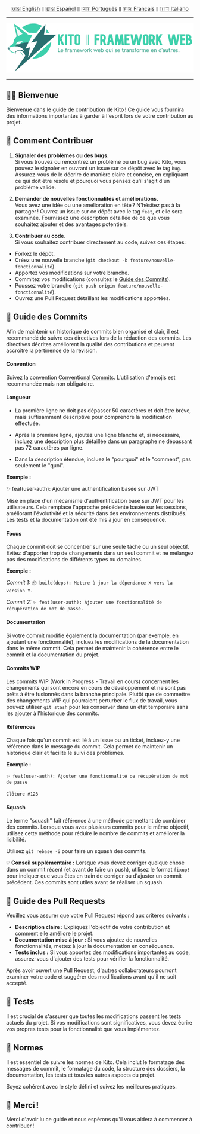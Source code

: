 <div align="center">

[🇺🇸 English](../english/CONTRIBUTING.md) `‖` [🇪🇸 Español](../español/CONTRIBUTING.md) `‖` [🇵🇹 Português](../portugues/CONTRIBUTING.md) `‖` [🇫🇷 Français](../francais/CONTRIBUTING.md) `‖` [🇮🇹 Italiano](../italiano/CONTRIBUTING.md)

<hr />

<img src="../../public/static/banners/kito_banner_fr.png" alt="Kito Banner" />

<hr />

</div>

## 🙌🏼 Bienvenue

Bienvenue dans le guide de contribution de Kito ! Ce guide vous fournira des informations importantes à garder à l'esprit lors de votre contribution au projet.

## 🌸 Comment Contribuer

1. **Signaler des problèmes ou des bugs.**  
   Si vous trouvez ou rencontrez un problème ou un bug avec Kito, vous pouvez le signaler en ouvrant un issue sur ce dépôt avec le tag `bug`. Assurez-vous de le décrire de manière claire et concise, en expliquant ce qui doit être résolu et pourquoi vous pensez qu'il s'agit d'un problème valide.

2. **Demander de nouvelles fonctionnalités et améliorations.**  
   Vous avez une idée ou une amélioration en tête ? N'hésitez pas à la partager ! Ouvrez un issue sur ce dépôt avec le tag `feat`, et elle sera examinée. Fournissez une description détaillée de ce que vous souhaitez ajouter et des avantages potentiels.

3. **Contribuer au code.**  
   Si vous souhaitez contribuer directement au code, suivez ces étapes :

- Forkez le dépôt.
- Créez une nouvelle branche (`git checkout -b feature/nouvelle-fonctionnalité`).
- Apportez vos modifications sur votre branche.
- Commitez vos modifications (consultez le [Guide des Commits](#-guide-des-commits)).
- Poussez votre branche (`git push origin feature/nouvelle-fonctionnalité`).
- Ouvrez une Pull Request détaillant les modifications apportées.

## 📕 Guide des Commits

Afin de maintenir un historique de commits bien organisé et clair, il est recommandé de suivre ces directives lors de la rédaction des commits. Les directives décrites améliorent la qualité des contributions et peuvent accroître la pertinence de la révision.

#### Convention

Suivez la convention [Conventional Commits](https://conventionalcommits.org). L'utilisation d'emojis est recommandée mais non obligatoire.

#### Longueur

- La première ligne ne doit pas dépasser 50 caractères et doit être brève, mais suffisamment descriptive pour comprendre la modification effectuée.

- Après la première ligne, ajoutez une ligne blanche et, si nécessaire, incluez une description plus détaillée dans un paragraphe ne dépassant pas 72 caractères par ligne.

- Dans la description étendue, incluez le "pourquoi" et le "comment", pas seulement le "quoi".

**Exemple :**

✨ feat(user-auth): Ajouter une authentification basée sur JWT

Mise en place d'un mécanisme d'authentification basé sur JWT pour les utilisateurs. Cela remplace l'approche précédente basée sur les sessions, améliorant l'évolutivité et la sécurité dans des environnements distribués. Les tests et la documentation ont été mis à jour en conséquence.

#### Focus

Chaque commit doit se concentrer sur une seule tâche ou un seul objectif. Évitez d'apporter trop de changements dans un seul commit et ne mélangez pas des modifications de différents types ou domaines.

**Exemple :**

_Commit 1:_ `📦 build(deps): Mettre à jour la dépendance X vers la version Y.`

_Commit 2:_ `✨ feat(user-auth): Ajouter une fonctionnalité de récupération de mot de passe.`

#### Documentation

Si votre commit modifie également la documentation (par exemple, en ajoutant une fonctionnalité), incluez les modifications de la documentation dans le même commit. Cela permet de maintenir la cohérence entre le commit et la documentation du projet.

#### Commits WIP

Les commits WIP (Work in Progress - Travail en cours) concernent les changements qui sont encore en cours de développement et ne sont pas prêts à être fusionnés dans la branche principale. Plutôt que de commettre des changements WIP qui pourraient perturber le flux de travail, vous pouvez utiliser `git stash` pour les conserver dans un état temporaire sans les ajouter à l'historique des commits.

#### Références

Chaque fois qu'un commit est lié à un issue ou un ticket, incluez-y une référence dans le message du commit. Cela permet de maintenir un historique clair et facilite le suivi des problèmes.

**Exemple :**

```
✨ feat(user-auth): Ajouter une fonctionnalité de récupération de mot de passe

Clôture #123
```

#### Squash

Le terme "squash" fait référence à une méthode permettant de combiner des commits. Lorsque vous avez plusieurs commits pour le même objectif, utilisez cette méthode pour réduire le nombre de commits et améliorer la lisibilité.

Utilisez `git rebase -i` pour faire un squash des commits.

💡 **Conseil supplémentaire :** Lorsque vous devez corriger quelque chose dans un commit récent (et avant de faire un push), utilisez le format `fixup!` pour indiquer que vous êtes en train de corriger ou d'ajuster un commit précédent. Ces commits sont utiles avant de réaliser un squash.

## 👷 Guide des Pull Requests

Veuillez vous assurer que votre Pull Request répond aux critères suivants :

- **Description claire :** Expliquez l'objectif de votre contribution et comment elle améliore le projet.
- **Documentation mise à jour :** Si vous ajoutez de nouvelles fonctionnalités, mettez à jour la documentation en conséquence.
- **Tests inclus :** Si vous apportez des modifications importantes au code, assurez-vous d'ajouter des tests pour vérifier la fonctionnalité.

Après avoir ouvert une Pull Request, d'autres collaborateurs pourront examiner votre code et suggérer des modifications avant qu'il ne soit accepté.

## 🚧 Tests

Il est crucial de s'assurer que toutes les modifications passent les tests actuels du projet. Si vos modifications sont significatives, vous devez écrire vos propres tests pour la fonctionnalité que vous implémentez.

## 🎩 Normes

Il est essentiel de suivre les normes de Kito. Cela inclut le formatage des messages de commit, le formatage du code, la structure des dossiers, la documentation, les tests et tous les autres aspects du projet.

Soyez cohérent avec le style défini et suivez les meilleures pratiques.

## 🎉 Merci !

Merci d'avoir lu ce guide et nous espérons qu'il vous aidera à commencer à contribuer !
